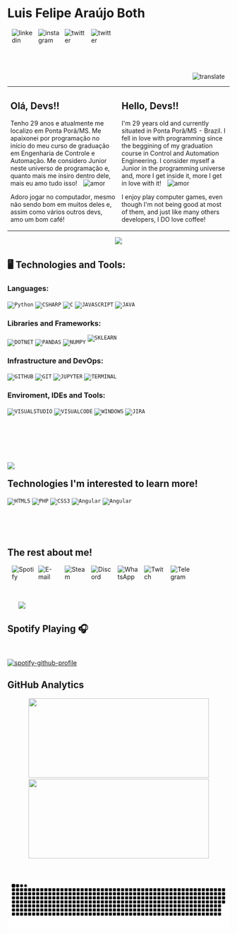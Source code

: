 <!--- <img align="right" width="250px" style="margin-top:-20px" src="https://i.ibb.co/H2Vnn9B/photo-2021-12-23-11-04-10-removebg-preview.png"> --->

</br>
</br>
<div dsplay="inline-block">
 
 <h1 align="left">Luis Felipe Araújo Both</h1>
  <a href="https://www.linkedin.com/in/luis-felipe-both">
    <img align="left" width="50px" src="https://i.ibb.co/d2yzsGD/007-linkedin.png" alt="linkedin" style="vertical-align:top; margin:0px 0px 0px 10px">
  </a>
  <a href="https://www.instagram.com/luisfelipeboth/">
    <img align="left" width="50px" src="https://i.ibb.co/wRVQPxr/013-instagram.png" alt="instagram" style="vertical-align:top; margin:0px 0px 0px 10px">
  </a> 
  <a href="https://twitter.com/both_luis">
    <img align="left" width="50px" src="https://i.ibb.co/6g1qLLS/008-twitter.png" alt="twitter" style="vertical-align:top; margin:0px 0px 0px 10px">
  </a>
  <a href="https://www.facebook.com/LuisFelipeBoth">
    <img align="left" width="50px" src="https://i.ibb.co/dgnVhy2/018-messenger.png" alt="twitter" style="vertical-align:top; margin:0px 0px 0px 10px">
  </a>
</div>

<br><br>
</br>
</br>

&emsp;&emsp;&emsp;&emsp;&emsp;&emsp;&emsp;&emsp;&emsp;&emsp;&emsp;&emsp;&emsp;&emsp;&emsp;&emsp;&emsp;&emsp;&emsp;&emsp;&emsp;&emsp;&emsp;&emsp;&emsp;&emsp;&emsp;
&emsp;&emsp;&emsp;&emsp;&emsp;
<a>
  <img src="https://i.ibb.co/6mN8G5S/016-translate.png" width="50" alt="translate" style="vertical-align:top; margin:0px 0px 0px 420px">
</a>

<table border="0" width="100%"
cellpadding="10">
<tr>
<td width="50%" valign="top">

## Olá, Devs!!

Tenho 29 anos e atualmente me localizo em Ponta Porã/MS. Me apaixonei por programação no início do meu curso de graduação em Engenharia de Controle e Automação. Me considero Junior neste universo de programação e, quanto mais me insiro dentro dele, mais eu amo tudo isso!  <img  width="20px" src="https://i.ibb.co/z63dt3f/017-daily-health-app.png" alt="amor" style="margin-left:10px">

Adoro jogar no computador, mesmo não sendo bom em muitos deles e, assim como vários outros devs, amo um bom café!
</td>

<td width="50%" valign="top">

## Hello, Devs!!

I'm 29 years old and currently situated in Ponta Porã/MS - Brazil. I fell in love with programming since the beggining of my graduation course in Control and Automation Engineering. I consider myself a Junior in the programming universe and, more I get inside it, more I get in love with it! 
  <img  width="20px" src="https://i.ibb.co/z63dt3f/017-daily-health-app.png" alt="amor" style="margin-left:10px">

I enjoy play computer games, even though I'm not being good at most of them, and just like many others developers, I DO love coffee!
</td>

</tr>
</table>

<p align="center">
  <img src="https://media.giphy.com/media/SWoSkN6DxTszqIKEqv/giphy.gif" width="350">
</p>


## 🖥️ Technologies and Tools: 
<!-- <img width="300px" align="right" src="https://i.ibb.co/zbTM5w7/photo-2021-12-23-11-04-06-removebg-preview-1.png" style="vertical-align:middle; margin: -50px 0px 0px 0px"> <!-- Avatar -->

### Languages:
<code><img width="40px" src="https://cdn.jsdelivr.net/gh/devicons/devicon/icons/python/python-original-wordmark.svg" title= "Python"/></code>
<code><img width="40px" src="https://cdn.jsdelivr.net/gh/devicons/devicon/icons/csharp/csharp-original.svg" title = "CSHARP"/></code>
<code><img width="40px" src="https://cdn.jsdelivr.net/gh/devicons/devicon/icons/c/c-original.svg" title = "C"/></code>
<code><img width="40px" src="https://cdn.jsdelivr.net/gh/devicons/devicon/icons/javascript/javascript-original.svg" title = "JAVASCRIPT"/></code>
<code><img width="40px" src="https://cdn.jsdelivr.net/gh/devicons/devicon/icons/java/java-original-wordmark.svg" title = "JAVA"/></code>

### Libraries and Frameworks: 
<code><img width="40px" src="https://cdn.jsdelivr.net/gh/devicons/devicon/icons/dotnetcore/dotnetcore-original.svg" title = "DOTNET"/></code>
<code><img width="40px" src="https://cdn.jsdelivr.net/gh/devicons/devicon/icons/pandas/pandas-original-wordmark.svg" title = "PANDAS"/></code>
<code><img width="40px" src="https://cdn.jsdelivr.net/gh/devicons/devicon/icons/numpy/numpy-original.svg" title = "NUMPY"/></code>
<code><img style="vertical-align:10px" width="40px" src="https://i.ibb.co/9gS6wXc/1200px-Scikit-learn-logo-small-svg.png" title = "SKLEARN"/></code>

### Infrastructure and DevOps:
<code><img width="40px" src="https://cdn.jsdelivr.net/gh/devicons/devicon/icons/github/github-original.svg" title = "GITHUB"/></code> 
<code><img width="40px" src="https://cdn.jsdelivr.net/gh/devicons/devicon/icons/git/git-original.svg" title = "GIT"/></code>
<code><img width="40px" src="https://cdn.jsdelivr.net/gh/devicons/devicon/icons/jupyter/jupyter-original-wordmark.svg" title = "JUPYTER"/></code>
<code><img width="40px" src="https://cdn.jsdelivr.net/gh/devicons/devicon/icons/bash/bash-original.svg" title = "TERMINAL"/></code>

### Enviroment, IDEs and Tools:
<code><img width="40px" src="https://cdn.jsdelivr.net/gh/devicons/devicon/icons/visualstudio/visualstudio-plain.svg" title = "VISUALSTUDIO"/></code> 
<code><img width="40px" src="https://cdn.jsdelivr.net/gh/devicons/devicon/icons/vscode/vscode-original-wordmark.svg" title = "VISUALCODE"/></code>
<code><img width="40px" src="https://cdn.jsdelivr.net/gh/devicons/devicon/icons/windows8/windows8-original.svg" title = "WINDOWS"/></code>
<code><img width="40px" src="https://cdn.jsdelivr.net/gh/devicons/devicon/icons/jira/jira-original-wordmark.svg" title = "JIRA"/></code>

<br><br>
</br>
</br>

<div id="container">
<img src="https://i.ibb.co/x8h08Cx/012-mortarboard.png"  align="left" width="70px" display="inline" style="margin:10px 10px 0px 0px"/>
</br>
<h2>Technologies I'm interested to learn more! </h2>

<code><img width="40px" src="https://cdn.jsdelivr.net/gh/devicons/devicon/icons/html5/html5-original.svg" title = "HTML5"/></code>
<code><img width="40px" src="https://cdn.jsdelivr.net/gh/devicons/devicon/icons/php/php-original.svg" title = "PHP"/></code>
<code><img width="40px" src="https://cdn.jsdelivr.net/gh/devicons/devicon/icons/css3/css3-original.svg" title = "CSS3"/></code>
<code><img width="40px" src="https://cdn.jsdelivr.net/gh/devicons/devicon/icons/angularjs/angularjs-original.svg" title = "Angular"/></code>
<code><img width="40px" src="https://cdn.jsdelivr.net/gh/devicons/devicon/icons/nodejs/nodejs-original.svg" title = "Angular"/></code>

</br>
<br>
</br>

<div dsplay="inline-block">
 
 <h2 align="left">The rest about me!</h2>
  <a href="https://open.spotify.com/user/12168117353?si=4ac109d2fb784471">
    <img align="left" width="50px" src="https://i.ibb.co/2vD4788/004-spotify.png" alt="Spotify" style="vertical-align:top; margin:0px 0px 0px 10px">
  </a>
  <a href="mailto:luisboth@gmail.com?Subject=Hello%20Luis%20Felipe%20Both">
    <img align="left" width="50px" src="https://i.ibb.co/K0pNkkx/mail-inbox-app.png" alt="E-mail" style="vertical-align:top; margin:0px 0px 0px 10px">
  </a> 
  <a href="https://steamcommunity.com/id/LuisBoth/">
    <img align="left" width="50px" src="https://i.ibb.co/c2pbQB0/2230862-logo-media-social-steam-icon.png" alt="Steam" style="vertical-align:top; margin:0px 0px 0px 10px">
  </a>
  <a href="https://www.discordapp.com/users/Luis Felipe Both#6543">
    <img align="left" width="50px" src="https://i.ibb.co/strXVXr/001-discord.png" alt="Discord" style="vertical-align:top; margin:0px 0px 0px 10px">
  </a>
  <a href="https://wa.me/5567999092746?text=Ola%20Luis%20Felipe%20Both">
    <img align="left" width="50px" src="https://i.ibb.co/2qgffQ9/002-whatsapp.png" alt="WhatsApp" style="vertical-align:top; margin:0px 0px 0px 10px">
  </a>
  <a href="https://www.twitch.tv/luisfelipeboth">
    <img align="left" width="50px" src="https://i.ibb.co/MpXSZFf/003-twitch.png" alt="Twitch" style="vertical-align:top; margin:0px 0px 0px 10px">
  </a>
  <a href="https://t.me/LuisBoth">
    <img align="left" width="50px" src="https://i.ibb.co/VDDwK8N/006-telegram.png" alt="Telegram" style="vertical-align:top; margin:0px 0px 0px 10px">
  </a>
</div>

<br></br>
<br></br>


<div id="container">
<img src="https://i.ibb.co/1230qQD/015-music.png"  align="left" width="70px" display="inline" style="margin:0px 10px 0px 25px"/>
<br>
<h2>Spotify Playing 🎧 </h2>
</div>
<br>

[![spotify-github-profile](https://spotify-github-profile.vercel.app/api/view?uid=12168117353&cover_image=true&theme=default&bar_color=53b14f&bar_color_cover=false)](https://spotify-github-profile.vercel.app/api/view?uid=12168117353&redirect=true)

## GitHub Analytics 

<p align="center">
<a href="https://github.com/luisfelipeboth">
  <img height="180em" width="409px" src="https://github-readme-stats.vercel.app/api?username=luisfelipeboth&count_private=true&show_icons=true&theme=tokyonight" />
  <img height="180em" width="409px" src="https://github-readme-stats-eight-theta.vercel.app/api/top-langs/?username=luisfelipeboth&theme=tokyonight&layout=compact&langs_count=10" />
</a>
</p>
<br>

![Snake animation](https://github.com/luisfelipeboth/luisfelipeboth/blob/output/github-contribution-grid-snake-dark.svg)

